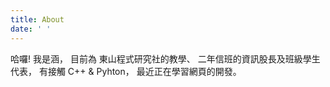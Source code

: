```yaml
---
title: About
date: ' '
---
```

哈囉! 我是涵，
目前為 東山程式研究社的教學、
二年信班的資訊股長及班級學生代表，
有接觸 C++ & Pyhton，
最近正在學習網頁的開發。